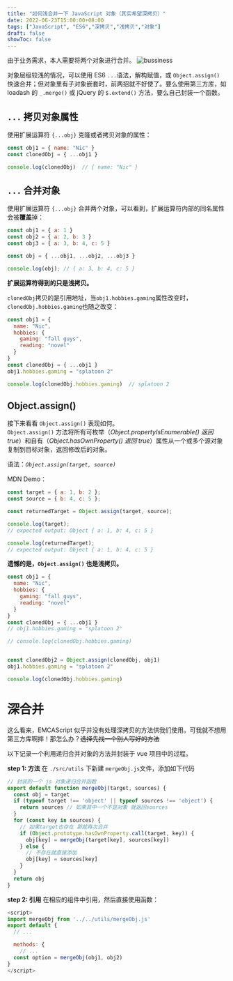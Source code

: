 ```yaml
---
title: "如何浅合并一下 JavaScript 对象（其实希望深拷贝）"
date: 2022-06-23T15:00:00+08:00
tags: ["JavaScript", "ES6","深拷贝","浅拷贝","对象"]
draft: false
showToc: false
---
```

由于业务需求，本人需要将两个对象进行合并。 
![bussiness](https://nic-gz-1308403500.file.myqcloud.com/posts/js-object-merge-2022-06-24-14-02-37.jpg)

对象层级较浅的情况，可以使用 ES6 `...`语法，解构赋值，或 `Object.assign()` 快速合并；但对象里有子对象嵌套时，前两招就不好使了。要么使用第三方库，如 loadash 的 `_.merge()` 或 jQuery 的 `$.extend()` 方法，要么自己封装一个函数。


## `...` 拷贝对象属性
使用扩展运算符 `{...obj}` 克隆或者拷贝对象的属性：
```js
const obj1 = { name: "Nic" }
const clonedObj = { ...obj1 }

console.log(clonedObj)  // { name: "Nic" }
```
## `...` 合并对象
使用扩展运算符 `{...obj}` 合并两个对象，可以看到，扩展运算符内部的同名属性会被**覆盖**掉：
```js
const obj1 = { a: 1 }
const obj2 = { a: 2, b: 3 }
const obj3 = { a: 3, b: 4, c: 5 }

const obj = { ...obj1, ...obj2, ...obj3 }

console.log(obj); // { a: 3, b: 4, c: 5 }
```

**扩展运算符得到的只是浅拷贝。**  

`clonedObj`拷贝的是引用地址，当`obj1.hobbies.gaming`属性改变时，`clonedObj.hobbies.gaming`也随之改变：
```js
const obj1 = {
  name: "Nic",
  hobbies: {
    gaming: "fall guys",
    reading: "novel"
  }
}
const clonedObj = { ...obj1 }
obj1.hobbies.gaming = "splatoon 2"

console.log(clonedObj.hobbies.gaming)  // splatoon 2
```

## Object.assign()
接下来看看 `Object.assign()` 表现如何。  
`Object.assign()` 方法将所有可枚举（*Object.propertyIsEnumerable() 返回 true*）和自有（*Object.hasOwnProperty() 返回 true*）属性从一个或多个源对象复制到目标对象，返回修改后的对象。  

语法：*`Object.assign(target, source)`*  

MDN Demo：
```js
const target = { a: 1, b: 2 };
const source = { b: 4, c: 5 };

const returnedTarget = Object.assign(target, source);

console.log(target);
// expected output: Object { a: 1, b: 4, c: 5 }

console.log(returnedTarget);
// expected output: Object { a: 1, b: 4, c: 5 }
```

**遗憾的是，`Object.assign()` 也是浅拷贝。**
```js
const obj1 = {
  name: "Nic",
  hobbies: {
    gaming: "fall guys",
    reading: "novel"
  }
}
const clonedObj = { ...obj1 }
// obj1.hobbies.gaming = "splatoon 2"

// console.log(clonedObj.hobbies.gaming) 


const clonedObj2 = Object.assign(clonedObj, obj1)
obj1.hobbies.gaming = "splatoon 2"

console.log(clonedObj.hobbies.gaming) 
```


# 深合并
这么看来，EMCAScript 似乎并没有处理深拷贝的方法供我们使用。可我就不想用第三方库啊摔！那怎么办？~~选择先找一个别人写好的方法~~

以下记录一个利用递归合并对象的方法并封装于 vue 项目中的过程。

**step 1: 方法**
在 `./src/utils` 下新建 `mergeObj.js`文件，添加如下代码
```js
// 封装的一个 js 对象递归合并函数
export default function mergeObj(target, sources) {
  const obj = target
  if (typeof target !== 'object' || typeof sources !== 'object') {
    return sources // 如果其中一个不是对象 就返回sources
  }
  for (const key in sources) {
    // 如果target也存在 那就再次合并
    if (Object.prototype.hasOwnProperty.call(target, key)) {
      obj[key] = mergeObj(target[key], sources[key])
    } else {
      // 不存在就直接添加
      obj[key] = sources[key]
    }
  }
  return obj
}

```
**step 2: 引用**
在相应的组件中引用，然后直接使用函数：
```js
<script>
import mergeObj from '../../utils/mergeObj.js'
export default {
  // ... 

  methods: {
    // ...
  const option = mergeObj(obj1, obj2)
}
</script>
```